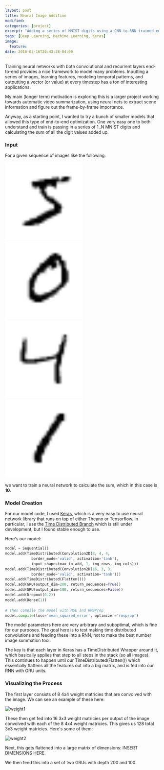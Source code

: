 ```yaml
---
layout: post
title: Neural Image Addition
modified:
categories: [project]
excerpt: "Adding a series of MNIST digits using a CNN-to-RNN trained end-to-end."
tags: [Deep Learning, Machine Learning, Keras]
image:
  feature:
date: 2016-03-16T20:43:28-04:00
---
```


Training neural networks with both convolutional and recurrent layers end-to-end provides a nice framework to model many problems. Inputting a series of images, learning features, modeling temporal patterns, and outputting a vector (or value) at every timestep has a ton of interesting applications.

My main (longer term) motivation is exploring this is a larger project working towards automatic video summarization, using neural nets to extract scene information and figure out the frame-by-frame importance.

Anyway, as a starting point, I wanted to try a bunch of smaller models that allowed this type of end-to-end optimization. One very easy one to both understand and train is passing in a series of 1..N MNIST digits and calculating the sum of all the digit values added up.


### Input ###
For a given sequence of images like the following:

![mnist5](../../project_images/mnist5.png) ![mnist0](../../project_images/mnist0.png) ![mnist4](../../project_images/mnist4.png) ![mnist1](../../project_images/mnist1.png)

we want to train a neural network to calculate the sum, which in this case is **10**.

### Model Creation ###
For our model code, I used [Keras](http://keras.io/), which is a very easy to use neural network library that runs on top of either Theano or Tensorflow. In particular, I use the [Time Distributed Branch](https://github.com/fchollet/keras/tree/timedistributed) which is still under development, but I found stable enough to use.

Here's our model:

```python
model = Sequential()
model.add(TimeDistributed(Convolution2D(8, 4, 4, 
          	border_mode='valid', activation='tanh'),
            input_shape=(max_to_add, 1, img_rows, img_cols)))
model.add(TimeDistributed(Convolution2D(16, 3, 3, 
            border_mode='valid', activation='tanh')))
model.add(TimeDistributed(Flatten()))
model.add(GRU(output_dim=200, return_sequences=True))
model.add(GRU(output_dim=100, return_sequences=False))
model.add(Dropout(0.2))
model.add(Dense(1))

# Then compile the model with MSE and RMSProp
model.compile(loss='mean_squared_error', optimizer='rmsprop')
```

The model parameters here are very arbitrary and suboptimal, which is fine for our purposes. The goal here is to test making time distributed convolutions and feeding these into a RNN, not to make the best number image summation tool.

The key is that each layer in Keras has a TimeDistributed Wrapper around it, which basically applies that step to all steps in the stack (so all images). This continues to happen until our TimeDistributed(Flatten()) which essentially flattens all the features out into a big matrix, and is fed into our RNN with GRU units.

### Visualizing the Process ###

The first layer consists of 8 4x4 weight matricies that are convolved with the image. We can see an example of these here:

![weight1](../../weights1.png)

These then get fed into 16 3x3 weight matricies per output of the image convolved with each of the 8 4x4 weight matricies. This gives us 128 total 3x3 weight matricies. Here's some of them:

![weight2](../../weights2.png)

Next, this gets flattened into a large matrix of dimensions: INSERT DIMENSIONS HERE.

We then feed this into a set of two GRUs with depth 200 and 100. 








